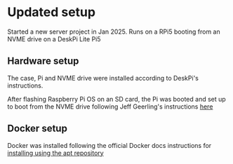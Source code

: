 # Updated setup

Started a new server project in Jan 2025. Runs on a RPi5 booting from an NVME drive on a DeskPi Lite Pi5

## Hardware setup

The case, Pi and NVME drive were installed according to DeskPi's instructions.

After flashing Raspberry Pi OS on an SD card, the Pi was booted and set up to boot from the NVME drive following Jeff Geerling's instructions [here](https://www.jeffgeerling.com/blog/2023/nvme-ssd-boot-raspberry-pi-5)

## Docker setup

Docker was installed following the official Docker docs instructions for [installing using the apt repository](https://docs.docker.com/engine/install/raspberry-pi-os/#install-using-the-repository)
